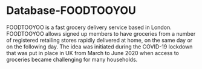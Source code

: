 # Database-FOODTOOYOU
FOODTOOYOO is a fast grocery delivery service based in London. FOODTOOYOO allows signed up members to have groceries from a number of registered retailing stores rapidly delivered at home, on the same day or on the following day. The idea was initiated during the COVID-19 lockdown that was put in place in UK from March to June 2020 when access to groceries became challenging for many households.
